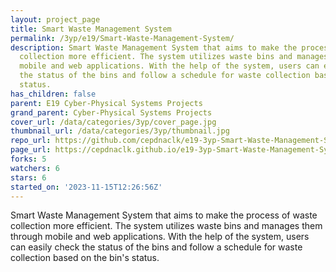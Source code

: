 ```yaml
---
layout: project_page
title: Smart Waste Management System
permalink: /3yp/e19/Smart-Waste-Management-System/
description: Smart Waste Management System that aims to make the process of waste
  collection more efficient. The system utilizes waste bins and manages them through
  mobile and web applications. With the help of the system, users can easily check
  the status of the bins and follow a schedule for waste collection based on the bin's
  status.
has_children: false
parent: E19 Cyber-Physical Systems Projects
grand_parent: Cyber-Physical Systems Projects
cover_url: /data/categories/3yp/cover_page.jpg
thumbnail_url: /data/categories/3yp/thumbnail.jpg
repo_url: https://github.com/cepdnaclk/e19-3yp-Smart-Waste-Management-System
page_url: https://cepdnaclk.github.io/e19-3yp-Smart-Waste-Management-System
forks: 5
watchers: 6
stars: 6
started_on: '2023-11-15T12:26:56Z'
---
```


Smart Waste Management System that aims to make the process of waste collection more efficient. The system utilizes waste bins and manages them through mobile and web applications. With the help of the system, users can easily check the status of the bins and follow a schedule for waste collection based on the bin's status.